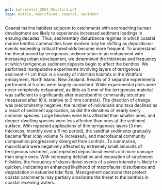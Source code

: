 ```yaml
---
pdf: Lohreretal_2004_Whitford.pdf
tags: katrin, macrofauna, coastal, sediment
---
```

Coastal marine habitats adjacent to catchments with encroaching human development are likely to experience increased sediment loadings in ensuing decades. Thus, sedimentary disturbance regimes in which coastal marine benthic communities have evolved may be shifting as depositional events exceeding critical thresholds become more frequent. To understand the threat posed by terrigenous sedimentation in an embayment with increasing urban development, we determined the thickness and frequency at which terrigenous sediment deposits begin to affect the benthos. We performed manipulative experiments involving layers of terrigenous sediment <1 cm thick in a variety of intertidal habitats in the Whitford embayment, North Island, New Zealand. Results of 3 separate experiments performed at 5 sites were largely consistent. While experimental plots were never completely defaunated, as little as 3 mm of the terrigenous material was sufficient to significantly alter macrobenthic community structure (measured after 10 d, relative to 0 mm controls). The direction of change was predominantly negative; the number of individuals and taxa declined as a result of sediment application, as did the densities of nearly every common species. Large bivalves were less affected than smaller ones, and deeper-dwelling species were less affected than ones at the sediment surface. With repeated applications of thin terrigenous layers (3 mm thickness, monthly over a 6 mo period), the sandflat sediments gradually became finer (clay volume % increased), and macrofaunal community composition progressively diverged from controls. To summarise, macrofauna were negatively affected by extremely small amounts of terrigenous sediment, and repeated depositional events did more damage than single ones. With increasing defoliation and excavation of catchment hillsides, the frequency of depositional events of a given intensity is likely to quicken, indicating an enhanced likelihood of macrofaunal disturbance and degradation in estuarine tidal flats. Management decisions that protect coastal catchments may partially ameliorate the threat to the benthos in coastal receiving waters.
